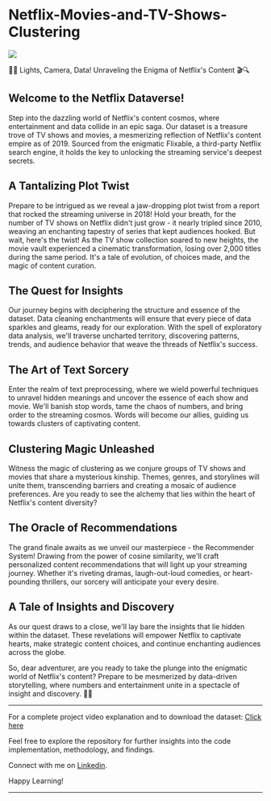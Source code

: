 # Netflix-Movies-and-TV-Shows-Clustering

![](https://www.protocol.com/media-library/netflix-queried-people-in-a-survey-about-a-wide-range-of-features-and-content-including-podcasts-user-generated-playlists-how.jpg?id=24541797&width=1200&height=600&coordinates=0%2C501%2C0%2C502)

🌟🍿 Lights, Camera, Data! Unraveling the Enigma of Netflix's Content 🎬🔍

## Welcome to the Netflix Dataverse!

Step into the dazzling world of Netflix's content cosmos, where entertainment and data collide in an epic saga. Our dataset is a treasure trove of TV shows and movies, a mesmerizing reflection of Netflix's content empire as of 2019. Sourced from the enigmatic Flixable, a third-party Netflix search engine, it holds the key to unlocking the streaming service's deepest secrets.

## A Tantalizing Plot Twist

Prepare to be intrigued as we reveal a jaw-dropping plot twist from a report that rocked the streaming universe in 2018! Hold your breath, for the number of TV shows on Netflix didn't just grow - it nearly tripled since 2010, weaving an enchanting tapestry of series that kept audiences hooked. But wait, here's the twist! As the TV show collection soared to new heights, the movie vault experienced a cinematic transformation, losing over 2,000 titles during the same period. It's a tale of evolution, of choices made, and the magic of content curation.

## The Quest for Insights

Our journey begins with deciphering the structure and essence of the dataset. Data cleaning enchantments will ensure that every piece of data sparkles and gleams, ready for our exploration. With the spell of exploratory data analysis, we'll traverse uncharted territory, discovering patterns, trends, and audience behavior that weave the threads of Netflix's success.

## The Art of Text Sorcery

Enter the realm of text preprocessing, where we wield powerful techniques to unravel hidden meanings and uncover the essence of each show and movie. We'll banish stop words, tame the chaos of numbers, and bring order to the streaming cosmos. Words will become our allies, guiding us towards clusters of captivating content.

## Clustering Magic Unleashed

Witness the magic of clustering as we conjure groups of TV shows and movies that share a mysterious kinship. Themes, genres, and storylines will unite them, transcending barriers and creating a mosaic of audience preferences. Are you ready to see the alchemy that lies within the heart of Netflix's content diversity?

## The Oracle of Recommendations

The grand finale awaits as we unveil our masterpiece - the Recommender System! Drawing from the power of cosine similarity, we'll craft personalized content recommendations that will light up your streaming journey. Whether it's riveting dramas, laugh-out-loud comedies, or heart-pounding thrillers, our sorcery will anticipate your every desire.

## A Tale of Insights and Discovery

As our quest draws to a close, we'll lay bare the insights that lie hidden within the dataset. These revelations will empower Netflix to captivate hearts, make strategic content choices, and continue enchanting audiences across the globe.

So, dear adventurer, are you ready to take the plunge into the enigmatic world of Netflix's content? Prepare to be mesmerized by data-driven storytelling, where numbers and entertainment unite in a spectacle of insight and discovery. 🌌✨

**************************************************************************************************************************************************
For a complete project video explanation and to download the dataset: [Click here](https://drive.google.com/drive/u/0/folders/1ur7d73tA8CUBe1cNeXpWrHIeh0GI5TZg)

Feel free to explore the repository for further insights into the code implementation, methodology, and findings.

Connect with me on [Linkedin](https://www.linkedin.com/in/rudraashish-sengupta-5ab66575/).

Happy Learning!
**************************************************************************************************************************************************
